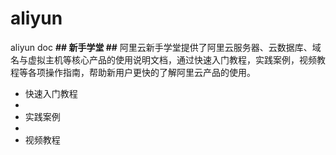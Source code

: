 # aliyun
aliyun doc
**## 新手学堂 ##**
阿里云新手学堂提供了阿里云服务器、云数据库、域名与虚拟主机等核心产品的使用说明文档，通过快速入门教程，实践案例，视频教程等各项操作指南，帮助新用户更快的了解阿里云产品的使用。

- 快速入门教程
- 
- 实践案例
- 
- 视频教程
  